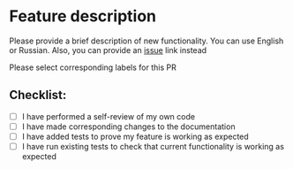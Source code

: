 # Feature description

Please provide a brief description of new functionality. You can use English or Russian. Also, you can provide
an [issue](https://github.com/Tinkoff/neptune/issues) link instead

Please select corresponding labels for this PR

## Checklist:

- [ ] I have performed a self-review of my own code
- [ ] I have made corresponding changes to the documentation
- [ ] I have added tests to prove my feature is working as expected
- [ ] I have run existing tests to check that current functionality is working as expected